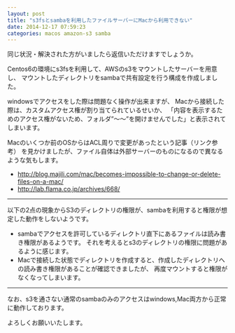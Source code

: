 ```yaml
---
layout: post
title: "s3fsとsambaを利用したファイルサーバーにMacから利用できない"
date: 2014-12-17 07:59:23
categories: macos amazon-s3 samba
---
```

<p>同じ状況・解決された方がいましたら返信いただけますでしょうか。</p>

<p>Centos6の環境にs3fsを利用して、AWSのs3をマウントしたサーバーを用意し、
マウントしたディレクトリをsambaで共有設定を行う構成を作成しました。</p>

<p>windowsでアクセスをした際は問題なく操作が出来ますが、
Macから接続した際は、カスタムアクセス権が割り当てられているせいか、
「内容を表示するためのアクセス権がないため、フォルダ”〜〜”を開けませんでした」と表示されてしまいます。</p>

<p>Macのいくつか前のOSからはACL周りで変更があったという記事（リンク参考）
を見かけましたが、ファイル自体は外部サーバーのものになるので異なるような気もします。</p>

<ul>
<li><a href="http://blog.majili.com/mac/becomes-impossible-to-change-or-delete-files-on-a-mac/" rel="nofollow">http://blog.majili.com/mac/becomes-impossible-to-change-or-delete-files-on-a-mac/</a></li>
<li><a href="http://lab.flama.co.jp/archives/668/" rel="nofollow">http://lab.flama.co.jp/archives/668/</a></li>
</ul>

<hr>

<p>以下の2点の現象からS3のディレクトリの権限が、sambaを利用すると権限が想定した動作をしないようです。</p>

<ul>
<li>sambaでアクセスを許可しているディレクトリ直下にあるファイルは読み書き権限があるようです。
それを考えるとs3のディレクトリの権限に問題があるように感じます。</li>
<li>Macで接続した状態でディレクトリを作成すると、作成したディレクトリへの読み書き権限があることが確認できましたが、
再度マウントすると権限がなくなってしまいます。</li>
</ul>

<hr>

<p>なお、s3を通さない通常のsambaのみのアクセスはwindows,Mac両方から正常に動作しております。</p>

<p>よろしくお願いいたします。</p>
